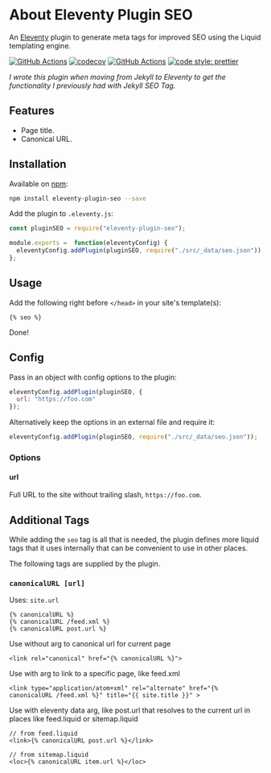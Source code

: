 # About Eleventy Plugin SEO

An [Eleventy](https://github.com/11ty/eleventy) plugin to generate meta tags for improved SEO using the Liquid templating engine.

[![GitHub Actions](https://github.com/artstorm/eleventy-plugin-seo/workflows/CI/badge.svg)](https://github.com/artstorm/eleventy-plugin-seo/actions)
[![codecov](https://codecov.io/gh/artstorm/eleventy-plugin-seo/branch/master/graph/badge.svg)](https://codecov.io/gh/artstorm/eleventy-plugin-seo)
[![GitHub Actions](https://github.com/artstorm/eleventy-plugin-seo/workflows/style/badge.svg)](https://github.com/artstorm/eleventy-plugin-seo/actions)
[![code style: prettier](https://img.shields.io/badge/code_style-prettier-ff69b4.svg)](https://github.com/prettier/prettier)

_I wrote this plugin when moving from Jekyll to Eleventy to get the functionality I previously had with Jekyll SEO Tag._

## Features

* Page title.
* Canonical URL.

## Installation

Available on [npm](https://www.npmjs.com/package/eleventy-plugin-seo):

```sh
npm install eleventy-plugin-seo --save
```

Add the plugin to `.eleventy.js`:

```js
const pluginSEO = require("eleventy-plugin-seo");

module.exports =  function(eleventyConfig) {
  eleventyConfig.addPlugin(pluginSEO, require("./src/_data/seo.json"));
};
```

## Usage

Add the following right before `</head>` in your site's template(s):

```liquid
{% seo %}
```

Done!

## Config

Pass in an object with config options to the plugin:

```js
eleventyConfig.addPlugin(pluginSEO, {
  url: "https://foo.com"
});
```  

Alternatively keep the options in an external file and require it:

```js
eleventyConfig.addPlugin(pluginSEO, require("./src/_data/seo.json"));
```

### Options

#### url

Full URL to the site without trailing slash, `https://foo.com`.

## Additional Tags

While adding the `seo` tag is all that is needed, the plugin defines more liquid tags that it uses internally that can be convenient to use in other places.

The following tags are supplied by the plugin.

### `canonicalURL [url]`

Uses: `site.url`

```liquid
{% canonicalURL %}
{% canonicalURL /feed.xml %}
{% canonicalURL post.url %}
```

Use without arg to canonical url for current page
```
<link rel="canonical" href="{% canonicalURL %}">
```

Use with arg to link to a specific page, like feed.xml

```liquid
<link type="application/atom+xml" rel="alternate" href="{% canonicalURL /feed.xml %}" title="{{ site.title }}" >
```

Use with eleventy data arg, like post.url that resolves to the current url in places like feed.liquid or sitemap.liquid
```liquid
// from feed.liquid
<link>{% canonicalURL post.url %}</link>

// from sitemap.liquid
<loc>{% canonicalURL item.url %}</loc>
```

